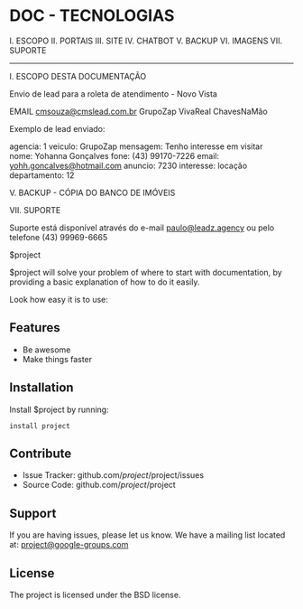 DOC - TECNOLOGIAS
========

I. ESCOPO
II. PORTAIS
III. SITE
IV. CHATBOT
V. BACKUP
VI. IMAGENS
VII. SUPORTE

--------

I. ESCOPO DESTA DOCUMENTAÇÃO




Envio de lead para a roleta de atendimento - Novo Vista

EMAIL cmsouza@cmslead.com.br
GrupoZap
VivaReal
ChavesNaMão

Exemplo de lead enviado:

agencia: 1
veiculo: GrupoZap
mensagem:  Tenho interesse em visitar  
nome: Yohanna Gonçalves
fone: (43) 99170-7226
email: yohh.goncalves@hotmail.com
anuncio: 7230
interesse: locação
departamento: 12


V. BACKUP - CÓPIA DO BANCO DE IMÓVEIS

VII. SUPORTE

Suporte está disponível através do e-mail paulo@leadz.agency ou pelo telefone (43) 99969-6665





$project


$project will solve your problem of where to start with documentation,
by providing a basic explanation of how to do it easily.

Look how easy it is to use:

Features
--------

- Be awesome
- Make things faster

Installation
------------

Install $project by running:

    install project

Contribute
----------

- Issue Tracker: github.com/$project/$project/issues
- Source Code: github.com/$project/$project

Support
-------

If you are having issues, please let us know.
We have a mailing list located at: project@google-groups.com

License
-------

The project is licensed under the BSD license.
